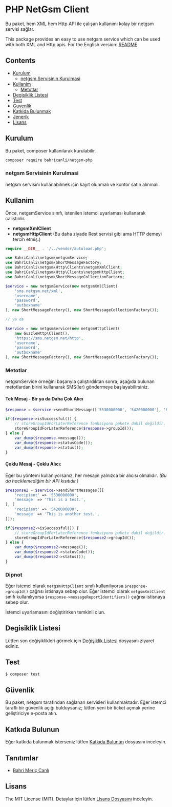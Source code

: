 # PHP NetGsm Client

Bu paket, hem XML hem Http API ile çalışan kullanımı kolay bir netgsm servisi sağlar.

This package provides an easy to use netgsm service which can be used with both XML and Http apis.
For the English version: [README](README.md)

## Contents

- [Kurulum](#kurulum)
    - [netgsm Servisinin Kurulmasi](#netgsm-servisinin-kurulmasi)
- [Kullanim](#kullanim)
    - [Metotlar](#metotlar)
- [Degisiklik Listesi](#degisiklik-listesi)
- [Test](#test)
- [Guvenlik](#guvenlik)
- [Katkida Bulunmak](#katkida-bulunmak)
- [Jenerik](#jenerik)
- [Lisans](#lisans)

## Kurulum

Bu paket, composer kullanılarak kurulabilir.

``` bash
composer require bahricanli/netgsm-php
```

### netgsm Servisinin Kurulmasi

netgsm servisini kullanabilmek için kayıt olunmalı ve kontör satın alınmalı. 

## Kullanim

Önce, netgsmService sınıfı, istenilen istemci uyarlaması kullanarak çalıştırılır.

- **netgsmXmlClient**
- **netgsmHttpClient** (Bu daha ziyade Rest servisi gibi ama HTTP demeyi tercih etmiş.)

```php
require __DIR__ . '/../vendor/autoload.php';

use BahriCanli\netgsm\netgsmService;
use BahriCanli\netgsm\ShortMessageFactory;
use BahriCanli\netgsm\Http\Clients\netgsmXmlClient;
use BahriCanli\netgsm\Http\Clients\netgsmHttpClient;
use BahriCanli\netgsm\ShortMessageCollectionFactory;

$service = new netgsmService(new netgsmXmlClient(
    'sms.netgsm.net/xml',
    'username',
    'password',
    'outboxname'
), new ShortMessageFactory(), new ShortMessageCollectionFactory());

// ya da

$service = new netgsmService(new netgsmHttpClient(
    new GuzzleHttp\Client(),
    'https://sms.netgsm.net/http',
    'username',
    'password',
    'outboxname'
), new ShortMessageFactory(), new ShortMessageCollectionFactory());
```

### Metotlar

netgsmService örneğini başarıyla çalıştırdıktan sonra; aşağıda bulunan metotlardan birini kullanarak SMS(ler) göndermeye başlayabilirsiniz.

#### Tek Mesaj - Bir ya da Daha Çok Alıcı

```php
$response = $service->sendShortMessage(['5530000000', '5420000000'], 'Bu bir test mesajıdır.');

if($response->isSuccessful()) {
    // storeGroupIdForLaterReference fonksiyonu pakete dahil değildir.
    storeGroupIdForLaterReference($response->groupId());
} else {
    var_dump($response->message());
    var_dump($response->statusCode());
    var_dump($response->status());
}
```

#### Çoklu Mesaj - Çoklu Alıcı:

Eğer bu yöntemi kullanıyorsanız, her mesajın yalnızca bir alıcısı olmalıdır. _(Bu da hacklemediğim bir API kısıtıdır.)_

```php
$response2 = $service->sendShortMessages([[
    'recipient' => '5530000000',
    'message' => 'This is a test.',
], [
    'recipient' => '5420000000',
    'message' => 'This is another test.',
]]);

if($response2->isSuccessful()) {
    // storeGroupIdForLaterReference fonksiyonu pakete dahil değildir.
    storeGroupIdForLaterReference($response2->groupId());
} else {
    var_dump($response2->message());
    var_dump($response2->statusCode());
    var_dump($response2->status());
}
```

### Dipnot

Eğer istemci olarak `netgsmHttpClient` sınıfı kullanılıyorsa `$response->groupId()` çağrısı istisnaya sebep olur.
Eğer istemci olarak `netgsmXmlClient` sınıfı kullanılıyorsa `$response->messageReportIdentifiers()` çağrısı istisnaya sebep olur.

İstemci uyarlamasını değiştirirken temkinli olun.

## Degisiklik Listesi

Lütfen son değişiklikleri görmek için [Değişiklik Listesi](DEGISIKLIKLER.md) dosyasını ziyaret ediniz.


## Test

``` bash
$ composer test
```

## Güvenlik

Bu paket, netgsm tarafından sağlanan servisleri kullanmaktadır. Eğer istemci taraflı bir güvenlik açığı bulduysanız; lütfen
yeni bir ticket açmak yerine geliştiriciye e-posta atın.

## Katkıda Bulunun

Eğer katkıda bulunmak isterseniz lütfen [Katkıda Bulunun](KATKI.md) dosyasını inceleyin.

## Tanıtımlar

- [Bahri Meriç Canlı](https://github.com/bahricanli)

## Lisans

The MIT License (MIT). Detaylar için lütfen [Lisans Dosyasını](LISANS.md) inceleyin.
